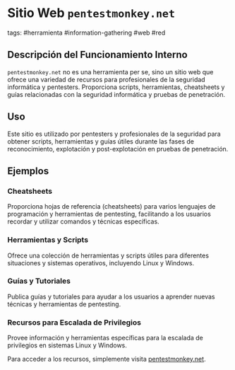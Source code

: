 # Sitio Web `pentestmonkey.net`

tags: #herramienta #information-gathering #web #red

## Descripción del Funcionamiento Interno
`pentestmonkey.net` no es una herramienta per se, sino un sitio web que ofrece una variedad de recursos para profesionales de la seguridad informática y pentesters. Proporciona scripts, herramientas, cheatsheets y guías relacionadas con la seguridad informática y pruebas de penetración.

## Uso
Este sitio es utilizado por pentesters y profesionales de la seguridad para obtener scripts, herramientas y guías útiles durante las fases de reconocimiento, explotación y post-explotación en pruebas de penetración.

## Ejemplos

### Cheatsheets
Proporciona hojas de referencia (cheatsheets) para varios lenguajes de programación y herramientas de pentesting, facilitando a los usuarios recordar y utilizar comandos y técnicas específicas.

### Herramientas y Scripts
Ofrece una colección de herramientas y scripts útiles para diferentes situaciones y sistemas operativos, incluyendo Linux y Windows.

### Guías y Tutoriales
Publica guías y tutoriales para ayudar a los usuarios a aprender nuevas técnicas y herramientas de pentesting.

### Recursos para Escalada de Privilegios
Provee información y herramientas específicas para la escalada de privilegios en sistemas Linux y Windows.

Para acceder a los recursos, simplemente visita [pentestmonkey.net](http://pentestmonkey.net/).
